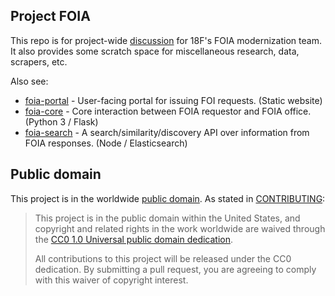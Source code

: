 ## Project FOIA

This repo is for project-wide [discussion](https://github.com/18f/foia/issues) for 18F's FOIA modernization team. It also provides some scratch space for miscellaneous research, data, scrapers, etc.

Also see:

* [foia-portal](https://github.com/18F/foia-portal) - User-facing portal for issuing FOI requests. (Static website)
* [foia-core](https://github.com/18F/foia-core) - Core interaction between FOIA requestor and FOIA office. (Python 3 / Flask)
* [foia-search](https://github.com/18F/foia-search) - A search/similarity/discovery API over information from FOIA responses. (Node / Elasticsearch)

## Public domain

This project is in the worldwide [public domain](LICENSE.md). As stated in [CONTRIBUTING](CONTRIBUTING.md):

> This project is in the public domain within the United States, and copyright and related rights in the work worldwide are waived through the [CC0 1.0 Universal public domain dedication](https://creativecommons.org/publicdomain/zero/1.0/).
>
> All contributions to this project will be released under the CC0 dedication. By submitting a pull request, you are agreeing to comply with this waiver of copyright interest.

